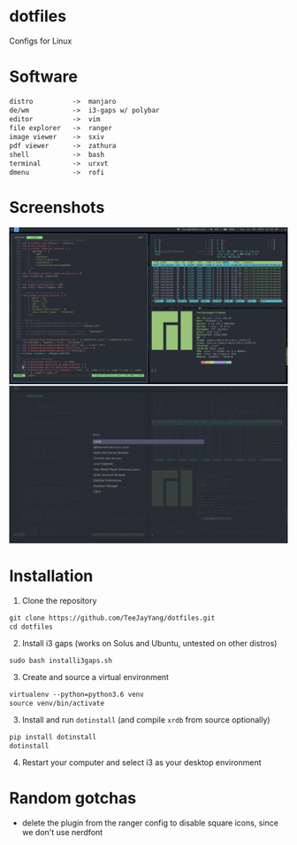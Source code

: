# dotfiles
Configs for Linux

# Software
```
distro          ->  manjaro
de/wm           ->  i3-gaps w/ polybar
editor          ->  vim
file explorer   ->  ranger
image viewer    ->  sxiv
pdf viewer      ->  zathura
shell           ->  bash
terminal        ->  urxvt
dmenu           ->  rofi
```

# Screenshots
![](screenshots/dirty.png "Fake Dirty")
![](screenshots/rofi.png "Rofi")

# Installation

1. Clone the repository
```
git clone https://github.com/TeeJayYang/dotfiles.git
cd dotfiles
```

2. Install i3 gaps (works on Solus and Ubuntu, untested on other distros)
```
sudo bash installi3gaps.sh
```

3. Create and source a virtual environment
```
virtualenv --python=python3.6 venv
source venv/bin/activate
```

3. Install and run `dotinstall` (and compile `xrdb` from source optionally)
```
pip install dotinstall
dotinstall
```

4. Restart your computer and select i3 as your desktop environment

# Random gotchas
- delete the plugin from the ranger config to disable square icons, since we don't use nerdfont
